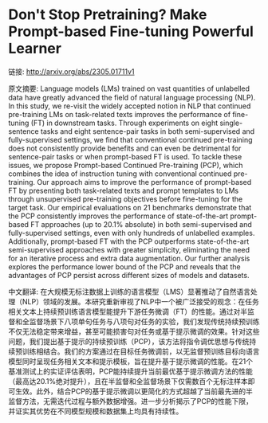 # Don't Stop Pretraining? Make Prompt-based Fine-tuning Powerful Learner

链接: http://arxiv.org/abs/2305.01711v1

原文摘要:
Language models (LMs) trained on vast quantities of unlabelled data have
greatly advanced the field of natural language processing (NLP). In this study,
we re-visit the widely accepted notion in NLP that continued pre-training LMs
on task-related texts improves the performance of fine-tuning (FT) in
downstream tasks. Through experiments on eight single-sentence tasks and eight
sentence-pair tasks in both semi-supervised and fully-supervised settings, we
find that conventional continued pre-training does not consistently provide
benefits and can even be detrimental for sentence-pair tasks or when
prompt-based FT is used. To tackle these issues, we propose Prompt-based
Continued Pre-training (PCP), which combines the idea of instruction tuning
with conventional continued pre-training. Our approach aims to improve the
performance of prompt-based FT by presenting both task-related texts and prompt
templates to LMs through unsupervised pre-training objectives before
fine-tuning for the target task. Our empirical evaluations on 21 benchmarks
demonstrate that the PCP consistently improves the performance of
state-of-the-art prompt-based FT approaches (up to 20.1% absolute) in both
semi-supervised and fully-supervised settings, even with only hundreds of
unlabelled examples. Additionally, prompt-based FT with the PCP outperforms
state-of-the-art semi-supervised approaches with greater simplicity,
eliminating the need for an iterative process and extra data augmentation. Our
further analysis explores the performance lower bound of the PCP and reveals
that the advantages of PCP persist across different sizes of models and
datasets.

中文翻译:
在大规模无标注数据上训练的语言模型（LMS）显著推动了自然语言处理（NLP）领域的发展。本研究重新审视了NLP中一个被广泛接受的观念：在任务相关文本上持续预训练语言模型能提升下游任务微调（FT）的性能。通过对半监督和全监督场景下八项单句任务与八项句对任务的实验，我们发现传统持续预训练不仅无法稳定带来增益，甚至可能损害句对任务或基于提示微调的效果。针对这些问题，我们提出基于提示的持续预训练（PCP），该方法将指令调优思想与传统持续预训练相结合。我们的方案通过在目标任务微调前，以无监督预训练目标向语言模型同时呈现任务相关文本和提示模板，旨在提升基于提示微调的性能。在21个基准测试上的实证评估表明，PCP能持续提升当前最优基于提示微调方法的性能（最高达20.1%绝对提升），且在半监督和全监督场景下仅需数百个无标注样本即可生效。此外，结合PCP的基于提示微调以更简化的方式超越了当前最先进的半监督方法，无需迭代过程与额外数据增强。进一步分析揭示了PCP的性能下限，并证实其优势在不同模型规模和数据集上均具有持续性。
